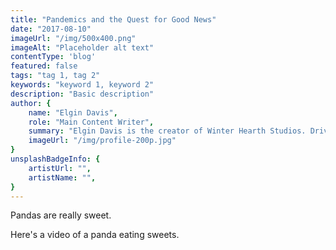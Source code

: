 ```yaml
---
title: "Pandemics and the Quest for Good News"
date: "2017-08-10"
imageUrl: "/img/500x400.png"
imageAlt: "Placeholder alt text"
contentType: 'blog'
featured: false
tags: "tag 1, tag 2"
keywords: "keyword 1, keyword 2"
description: "Basic description"
author: {
    name: "Elgin Davis",
    role: "Main Content Writer",
    summary: "Elgin Davis is the creator of Winter Hearth Studios. Driven by a passionate spirit and boundless curiosity, Davis' work seeks to explore the depths of humanity and what it might look like to live a hyper-meaningful existence here on earth.",
    imageUrl: "/img/profile-200p.jpg" 
}
unsplashBadgeInfo: {
    artistUrl: "",
    artistName: "",
}
---
```


Pandas are really sweet.

Here's a video of a panda eating sweets.

